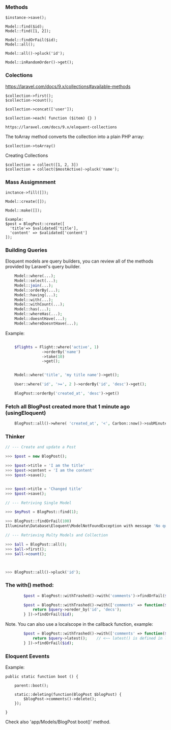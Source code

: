 ### Methods

    $instance->save();

    Model::find($id);
    Model::find([1, 2]);

    Model::findOrFail($id);
    Model::all();   

    Model::all()->pluck('id');  

    Model::inRandomOrder()->get();


    
<!-- --------------------------------------------------------------- -->

### Colections 

https://laravel.com/docs/9.x/collections#available-methods

    $collection->first();
    $collection->count();

    $collection->concat(['user']);

    $collection->each( function ($item) {} )

    https://laravel.com/docs/9.x/eloquent-collections

The toArray method converts the collection into a plain PHP array:

    $collection->toArray()

Creating Collections

    $collection = collect([1, 2, 3])
    $collection = collect($mostActive)->pluck('name');

<!-- --------------------------------------------------------------- -->

### Mass Assigmnment

    inctance->fill([]);

    Model::create([]);

    Model::make([]);

    Example:
    $post = BlogPost::create([
      'title'=> $validated['title'], 
      'content' => $validated['content']
    ]);

<!-- --------------------------------------------------------------- -->

### Building Queries
Eloquent models are query builders, you can review all of the methods 
provided by Laravel's query builder. 
```php
    Model::where(...);
    Model::select(...);
    Model::join(...);
    Model::orderBy(...);
    Model::having(...);
    Model::with(...);
    Model::withCount(...);
    Model::has(...);
    Model::whereHas(...);
    Model::doesntHave(...);
    Model::whereDoesntHave(...);
```

Example:
```php

    $flights = Flight::where('active', 1)
                ->orderBy('name')
                ->take(10)
                ->get();


    Model::where('title', 'my title name')->get();

    User::where('id', '>=', 2 )->orderBy('id', 'desc')->get();

    BlogPost::orderBy('created_at', 'desc')->get()
```
<!-- --------------------------------------------------------------- -->

###  Fetch all BlogPost created more that 1 minute ago (usingEloquent)

```php 
    BlogPost::all()->where( 'created_at', '<', Carbon::now()->subMinute(1));
```

<!-- --------------------------------------------------------------- -->

### Thinker
```php (thinker)
// --- Create and update a Post

>>> $post = new BlogPost();

>>> $post->title = 'I am the title'
>>> $post->content = 'I am the content'
>>> $post->save();


>>> $post->title = 'Changed title'
>>> $post->save();
```

<!-- --------------------------------------------------------------- -->

```php (thinker)
// --- Retriving Single Model

>>> $myPost = BlogPost::find(1);

>>> BlogPost::findOrFail(100)
Illuminate\Database\Eloquent\ModelNotFoundException with message 'No query results for model [App\Models\BlogPost] 100'
```
<!-- --------------------------------------------------------------- -->

```php (thinker)
// --- Retrieving Multy Models and Collection

>>> $all = BlogPost::all();
>>> $all->first();
>>> $all->count();



>>> BlogPost::all()->pluck('id');
```

<!-- --------------------------------------------------------------- -->

### The with() method:

```php
        $post = BlogPost::withTrashed()->with('comments')->findOrFail($id);
```


```php
        $post = BlogPost::withTrashed()->with(['comments' => function($query) {
            return $query->oreder_by('id', 'decs');
        } ])->findOrFail($id);
```

Note. You can also use a localscope in the callback function, example:

```php
        $post = BlogPost::withTrashed()->with(['comments' => function($query) {
            return $query->latest();    // <~~ latest() is defined in local scope scopeLatesed 
        } ])->findOrFail($id);
```



<!-- --------------------------------------------------------------- -->

### Eloquent Eevents

<!-- https://laravel.com/docs/9.x/eloquent#events -->

Example:

    public static function boot () {

        parent::boot();

        static::deleting(function(BlogPost $blogPost) {
            $blogPost->comments()->delete();
        });

    }

Check also 'app/Models/BlogPost boot()' method.